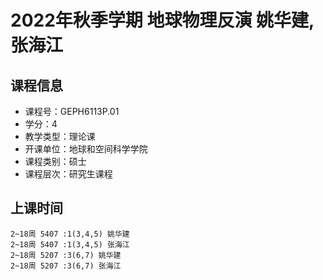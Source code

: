 # 2022年秋季学期 地球物理反演 姚华建, 张海江






## 课程信息

- 课程号：GEPH6113P.01
- 学分：4
- 教学类型：理论课
- 开课单位：地球和空间科学学院
- 课程类别：硕士
- 课程层次：研究生课程

## 上课时间

```
2~18周 5407 :1(3,4,5) 姚华建
2~18周 5407 :1(3,4,5) 张海江
2~18周 5207 :3(6,7) 姚华建
2~18周 5207 :3(6,7) 张海江
```

